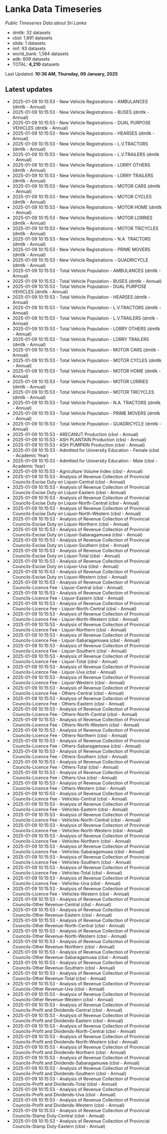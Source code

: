 # Lanka Data Timeseries
*Public Timeseries Data about Sri Lanka*

* dmtlk: 32 datasets
* cbsl: 1,891 datasets
* sltda: 1 datasets
* imf: 93 datasets
* world_bank: 1,584 datasets
* adb: 609 datasets
* TOTAL: **4,210** datasets

Last Updated: **10:36 AM, Thursday, 09 January, 2025**

## Latest updates

* 2025-01-09 10:15:53 - New Vehicle Registrations - AMBULANCES (dmtlk - Annual)
* 2025-01-09 10:15:53 - New Vehicle Registrations - BUSES (dmtlk - Annual)
* 2025-01-09 10:15:53 - New Vehicle Registrations - DUAL PURPOSE VEHICLES (dmtlk - Annual)
* 2025-01-09 10:15:53 - New Vehicle Registrations - HEARSES (dmtlk - Annual)
* 2025-01-09 10:15:53 - New Vehicle Registrations - L.V.TRACTORS (dmtlk - Annual)
* 2025-01-09 10:15:53 - New Vehicle Registrations - L.V.TRAILERS (dmtlk - Annual)
* 2025-01-09 10:15:53 - New Vehicle Registrations - LORRY OTHERS (dmtlk - Annual)
* 2025-01-09 10:15:53 - New Vehicle Registrations - LORRY TRAILERS (dmtlk - Annual)
* 2025-01-09 10:15:53 - New Vehicle Registrations - MOTOR CARS (dmtlk - Annual)
* 2025-01-09 10:15:53 - New Vehicle Registrations - MOTOR CYCLES (dmtlk - Annual)
* 2025-01-09 10:15:53 - New Vehicle Registrations - MOTOR HOME (dmtlk - Annual)
* 2025-01-09 10:15:53 - New Vehicle Registrations - MOTOR LORRIES (dmtlk - Annual)
* 2025-01-09 10:15:53 - New Vehicle Registrations - MOTOR TRICYCLES (dmtlk - Annual)
* 2025-01-09 10:15:53 - New Vehicle Registrations - N.A. TRACTORS (dmtlk - Annual)
* 2025-01-09 10:15:53 - New Vehicle Registrations - PRIME MOVERS (dmtlk - Annual)
* 2025-01-09 10:15:53 - New Vehicle Registrations - QUADRICYCLE (dmtlk - Annual)
* 2025-01-09 10:15:53 - Total Vehicle Population - AMBULANCES (dmtlk - Annual)
* 2025-01-09 10:15:53 - Total Vehicle Population - BUSES (dmtlk - Annual)
* 2025-01-09 10:15:53 - Total Vehicle Population - DUAL PURPOSE VEHICLES (dmtlk - Annual)
* 2025-01-09 10:15:53 - Total Vehicle Population - HEARSES (dmtlk - Annual)
* 2025-01-09 10:15:53 - Total Vehicle Population - L.V.TRACTORS (dmtlk - Annual)
* 2025-01-09 10:15:53 - Total Vehicle Population - L.V.TRAILERS (dmtlk - Annual)
* 2025-01-09 10:15:53 - Total Vehicle Population - LORRY OTHERS (dmtlk - Annual)
* 2025-01-09 10:15:53 - Total Vehicle Population - LORRY TRAILERS (dmtlk - Annual)
* 2025-01-09 10:15:53 - Total Vehicle Population - MOTOR CARS (dmtlk - Annual)
* 2025-01-09 10:15:53 - Total Vehicle Population - MOTOR CYCLES (dmtlk - Annual)
* 2025-01-09 10:15:53 - Total Vehicle Population - MOTOR HOME (dmtlk - Annual)
* 2025-01-09 10:15:53 - Total Vehicle Population - MOTOR LORRIES (dmtlk - Annual)
* 2025-01-09 10:15:53 - Total Vehicle Population - MOTOR TRICYCLES (dmtlk - Annual)
* 2025-01-09 10:15:53 - Total Vehicle Population - N.A. TRACTORS (dmtlk - Annual)
* 2025-01-09 10:15:53 - Total Vehicle Population - PRIME MOVERS (dmtlk - Annual)
* 2025-01-09 10:15:53 - Total Vehicle Population - QUADRICYCLE (dmtlk - Annual)
* 2025-01-09 10:15:53 - ARECANUT Production (cbsl - Annual)
* 2025-01-09 10:15:53 - ASH PLANTAIN Production (cbsl - Annual)
* 2025-01-09 10:15:53 - ASH PUMPKIN Production (cbsl - Annual)
* 2025-01-09 10:15:53 - Admitted for University Education - Female (cbsl - Academic Year)
* 2025-01-09 10:15:53 - Admitted for University Education - Male (cbsl - Academic Year)
* 2025-01-09 10:15:53 - Agriculture Volume Index (cbsl - Annual)
* 2025-01-09 10:15:53 - Analysis of Revenue Collection of Provincial Councils-Excise Duty on Liquor-Central (cbsl - Annual)
* 2025-01-09 10:15:53 - Analysis of Revenue Collection of Provincial Councils-Excise Duty on Liquor-Eastern (cbsl - Annual)
* 2025-01-09 10:15:53 - Analysis of Revenue Collection of Provincial Councils-Excise Duty on Liquor-North-Central (cbsl - Annual)
* 2025-01-09 10:15:53 - Analysis of Revenue Collection of Provincial Councils-Excise Duty on Liquor-North-Western (cbsl - Annual)
* 2025-01-09 10:15:53 - Analysis of Revenue Collection of Provincial Councils-Excise Duty on Liquor-Northern (cbsl - Annual)
* 2025-01-09 10:15:53 - Analysis of Revenue Collection of Provincial Councils-Excise Duty on Liquor-Sabaragamuwa (cbsl - Annual)
* 2025-01-09 10:15:53 - Analysis of Revenue Collection of Provincial Councils-Excise Duty on Liquor-Southern (cbsl - Annual)
* 2025-01-09 10:15:53 - Analysis of Revenue Collection of Provincial Councils-Excise Duty on Liquor-Total (cbsl - Annual)
* 2025-01-09 10:15:53 - Analysis of Revenue Collection of Provincial Councils-Excise Duty on Liquor-Uva (cbsl - Annual)
* 2025-01-09 10:15:53 - Analysis of Revenue Collection of Provincial Councils-Excise Duty on Liquor-Western (cbsl - Annual)
* 2025-01-09 10:15:53 - Analysis of Revenue Collection of Provincial Councils-Licence Fee - Liquor-Central (cbsl - Annual)
* 2025-01-09 10:15:53 - Analysis of Revenue Collection of Provincial Councils-Licence Fee - Liquor-Eastern (cbsl - Annual)
* 2025-01-09 10:15:53 - Analysis of Revenue Collection of Provincial Councils-Licence Fee - Liquor-North-Central (cbsl - Annual)
* 2025-01-09 10:15:53 - Analysis of Revenue Collection of Provincial Councils-Licence Fee - Liquor-North-Western (cbsl - Annual)
* 2025-01-09 10:15:53 - Analysis of Revenue Collection of Provincial Councils-Licence Fee - Liquor-Northern (cbsl - Annual)
* 2025-01-09 10:15:53 - Analysis of Revenue Collection of Provincial Councils-Licence Fee - Liquor-Sabaragamuwa (cbsl - Annual)
* 2025-01-09 10:15:53 - Analysis of Revenue Collection of Provincial Councils-Licence Fee - Liquor-Southern (cbsl - Annual)
* 2025-01-09 10:15:53 - Analysis of Revenue Collection of Provincial Councils-Licence Fee - Liquor-Total (cbsl - Annual)
* 2025-01-09 10:15:53 - Analysis of Revenue Collection of Provincial Councils-Licence Fee - Liquor-Uva (cbsl - Annual)
* 2025-01-09 10:15:53 - Analysis of Revenue Collection of Provincial Councils-Licence Fee - Liquor-Western (cbsl - Annual)
* 2025-01-09 10:15:53 - Analysis of Revenue Collection of Provincial Councils-Licence Fee - Others-Central (cbsl - Annual)
* 2025-01-09 10:15:53 - Analysis of Revenue Collection of Provincial Councils-Licence Fee - Others-Eastern (cbsl - Annual)
* 2025-01-09 10:15:53 - Analysis of Revenue Collection of Provincial Councils-Licence Fee - Others-North-Central (cbsl - Annual)
* 2025-01-09 10:15:53 - Analysis of Revenue Collection of Provincial Councils-Licence Fee - Others-North-Western (cbsl - Annual)
* 2025-01-09 10:15:53 - Analysis of Revenue Collection of Provincial Councils-Licence Fee - Others-Northern (cbsl - Annual)
* 2025-01-09 10:15:53 - Analysis of Revenue Collection of Provincial Councils-Licence Fee - Others-Sabaragamuwa (cbsl - Annual)
* 2025-01-09 10:15:53 - Analysis of Revenue Collection of Provincial Councils-Licence Fee - Others-Southern (cbsl - Annual)
* 2025-01-09 10:15:53 - Analysis of Revenue Collection of Provincial Councils-Licence Fee - Others-Total (cbsl - Annual)
* 2025-01-09 10:15:53 - Analysis of Revenue Collection of Provincial Councils-Licence Fee - Others-Uva (cbsl - Annual)
* 2025-01-09 10:15:53 - Analysis of Revenue Collection of Provincial Councils-Licence Fee - Others-Western (cbsl - Annual)
* 2025-01-09 10:15:53 - Analysis of Revenue Collection of Provincial Councils-Licence Fee - Vehicles-Central (cbsl - Annual)
* 2025-01-09 10:15:53 - Analysis of Revenue Collection of Provincial Councils-Licence Fee - Vehicles-Eastern (cbsl - Annual)
* 2025-01-09 10:15:53 - Analysis of Revenue Collection of Provincial Councils-Licence Fee - Vehicles-North-Central (cbsl - Annual)
* 2025-01-09 10:15:53 - Analysis of Revenue Collection of Provincial Councils-Licence Fee - Vehicles-North-Western (cbsl - Annual)
* 2025-01-09 10:15:53 - Analysis of Revenue Collection of Provincial Councils-Licence Fee - Vehicles-Northern (cbsl - Annual)
* 2025-01-09 10:15:53 - Analysis of Revenue Collection of Provincial Councils-Licence Fee - Vehicles-Sabaragamuwa (cbsl - Annual)
* 2025-01-09 10:15:53 - Analysis of Revenue Collection of Provincial Councils-Licence Fee - Vehicles-Southern (cbsl - Annual)
* 2025-01-09 10:15:53 - Analysis of Revenue Collection of Provincial Councils-Licence Fee - Vehicles-Total (cbsl - Annual)
* 2025-01-09 10:15:53 - Analysis of Revenue Collection of Provincial Councils-Licence Fee - Vehicles-Uva (cbsl - Annual)
* 2025-01-09 10:15:53 - Analysis of Revenue Collection of Provincial Councils-Licence Fee - Vehicles-Western (cbsl - Annual)
* 2025-01-09 10:15:53 - Analysis of Revenue Collection of Provincial Councils-Other Revenue-Central (cbsl - Annual)
* 2025-01-09 10:15:53 - Analysis of Revenue Collection of Provincial Councils-Other Revenue-Eastern (cbsl - Annual)
* 2025-01-09 10:15:53 - Analysis of Revenue Collection of Provincial Councils-Other Revenue-North-Central (cbsl - Annual)
* 2025-01-09 10:15:53 - Analysis of Revenue Collection of Provincial Councils-Other Revenue-North-Western (cbsl - Annual)
* 2025-01-09 10:15:53 - Analysis of Revenue Collection of Provincial Councils-Other Revenue-Northern (cbsl - Annual)
* 2025-01-09 10:15:53 - Analysis of Revenue Collection of Provincial Councils-Other Revenue-Sabaragamuwa (cbsl - Annual)
* 2025-01-09 10:15:53 - Analysis of Revenue Collection of Provincial Councils-Other Revenue-Southern (cbsl - Annual)
* 2025-01-09 10:15:53 - Analysis of Revenue Collection of Provincial Councils-Other Revenue-Total (cbsl - Annual)
* 2025-01-09 10:15:53 - Analysis of Revenue Collection of Provincial Councils-Other Revenue-Uva (cbsl - Annual)
* 2025-01-09 10:15:53 - Analysis of Revenue Collection of Provincial Councils-Other Revenue-Western (cbsl - Annual)
* 2025-01-09 10:15:53 - Analysis of Revenue Collection of Provincial Councils-Profit and Dividends-Central (cbsl - Annual)
* 2025-01-09 10:15:53 - Analysis of Revenue Collection of Provincial Councils-Profit and Dividends-Eastern (cbsl - Annual)
* 2025-01-09 10:15:53 - Analysis of Revenue Collection of Provincial Councils-Profit and Dividends-North-Central (cbsl - Annual)
* 2025-01-09 10:15:53 - Analysis of Revenue Collection of Provincial Councils-Profit and Dividends-North-Western (cbsl - Annual)
* 2025-01-09 10:15:53 - Analysis of Revenue Collection of Provincial Councils-Profit and Dividends-Northern (cbsl - Annual)
* 2025-01-09 10:15:53 - Analysis of Revenue Collection of Provincial Councils-Profit and Dividends-Sabaragamuwa (cbsl - Annual)
* 2025-01-09 10:15:53 - Analysis of Revenue Collection of Provincial Councils-Profit and Dividends-Southern (cbsl - Annual)
* 2025-01-09 10:15:53 - Analysis of Revenue Collection of Provincial Councils-Profit and Dividends-Total (cbsl - Annual)
* 2025-01-09 10:15:53 - Analysis of Revenue Collection of Provincial Councils-Profit and Dividends-Uva (cbsl - Annual)
* 2025-01-09 10:15:53 - Analysis of Revenue Collection of Provincial Councils-Profit and Dividends-Western (cbsl - Annual)
* 2025-01-09 10:15:53 - Analysis of Revenue Collection of Provincial Councils-Stamp Duty-Central (cbsl - Annual)
* 2025-01-09 10:15:53 - Analysis of Revenue Collection of Provincial Councils-Stamp Duty-Eastern (cbsl - Annual)